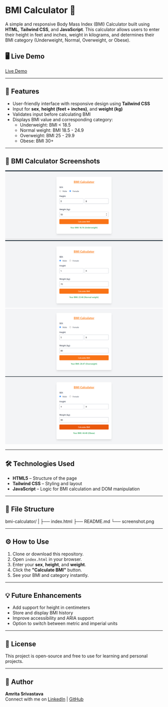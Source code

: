 # BMI Calculator 🧮

A simple and responsive Body Mass Index (BMI) Calculator built using **HTML**, **Tailwind CSS**, and **JavaScript**. This calculator allows users to enter their height in feet and inches, weight in kilograms, and determines their BMI category (Underweight, Normal, Overweight, or Obese).

## 🖥️ Live Demo

<!-- Optionally add a GitHub Pages or Netlify link here -->
[Live Demo](https://bmi-calculator-project-name.netlify.app
)

---

## 🚀 Features

- User-friendly interface with responsive design using **Tailwind CSS**
- Input for **sex**, **height (feet + inches)**, and **weight (kg)**
- Validates input before calculating BMI
- Displays BMI value and corresponding category:
  - Underweight: BMI < 18.5
  - Normal weight: BMI 18.5 - 24.9
  - Overweight: BMI 25 - 29.9
  - Obese: BMI 30+

---

## 📸  BMI Calculator Screenshots

![Screenshot 1](Screenshot-2.png)
![Screenshot 2](Screenshot-3.png)
![Screenshot 3](Screenshot-4.png)
![Screenshot 4](Screenshot-1.png)

---

## 🛠️ Technologies Used

- **HTML5** – Structure of the page
- **Tailwind CSS** – Styling and layout
- **JavaScript** – Logic for BMI calculation and DOM manipulation

---

## 📂 File Structure

bmi-calculator/ 
|
├── index.html
├── README.md 
└── screenshot.png

---

## ⚙️ How to Use

1. Clone or download this repository.
2. Open `index.html` in your browser.
3. Enter your **sex**, **height**, and **weight**.
4. Click the **"Calculate BMI"** button.
5. See your BMI and category instantly.

---

## 💡 Future Enhancements

- Add support for height in centimeters
- Store and display BMI history
- Improve accessibility and ARIA support
- Option to switch between metric and imperial units

---

## 📜 License

This project is open-source and free to use for learning and personal projects.

---

## 🙌 Author

**Amrita Srivastava**  
Connect with me on [LinkedIn](https://www.linkedin.com/in/amrita-srivastava10/) | [GitHub](https://github.com/Amritasri10)

